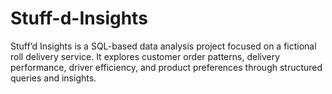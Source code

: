 # Stuff-d-Insights
Stuff’d Insights is a SQL-based data analysis project focused on a fictional roll delivery service. It explores customer order patterns, delivery performance, driver efficiency, and product preferences through structured queries and insights.
